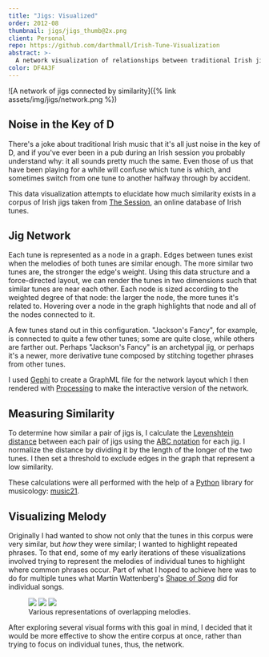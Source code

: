 ```yaml
---
title: "Jigs: Visualized"
order: 2012-08
thumbnail: jigs/jigs_thumb@2x.png
client: Personal
repo: https://github.com/darthmall/Irish-Tune-Visualization
abstract: >-
  A network visualization of relationships between traditional Irish jigs based on melodic similarity.
color: DF4A3F
---
```


![A network of jigs connected by similarity]({% link assets/img/jigs/network.png %})

## Noise in the Key of D

There's a joke about traditional Irish music that it's all just noise in the key of D, and if you've ever been in a pub during an Irish session you probably understand why: it all sounds pretty much the same. Even those of us that have been playing for a while will confuse which tune is which, and sometimes switch from one tune to another halfway through by accident.

This data visualization attempts to elucidate how much similarity exists in a corpus of Irish jigs taken from [The Session][thesession], an online database of Irish tunes.

## Jig Network

Each tune is represented as a node in a graph. Edges between tunes exist when the melodies of both tunes are similar enough. The more similar two tunes are, the stronger the edge's weight. Using this data structure and a force-directed layout, we can render the tunes in two dimensions such that similar tunes are near each other. Each node is sized according to the weighted degree of that node: the larger the node, the more tunes it's related to. Hovering over a node in the graph highlights that node and all of the nodes connected to it.

A few tunes stand out in this configuration. "Jackson's Fancy", for example, is connected to quite a few other tunes; some are quite close, while others are farther out. Perhaps "Jackson's Fancy" is an archetypal jig, or perhaps it's a newer, more derivative tune composed by stitching together phrases from other tunes.

I used [Gephi][gephi] to create a GraphML file for the network layout which I then rendered with [Processing][processing] to make the interactive version of the network.

## Measuring Similarity

To determine how similar a pair of jigs is, I calculate the [Levenshtein distance][levenshtein] between each pair of jigs using the [ABC notation][abc] for each jig. I normalize the distance by dividing it by the length of the longer of the two tunes. I then set a threshold to exclude edges in the graph that represent a low similarity.

These calculations were all performed with the help of a [Python][python] library for musicology: [music21][music21].

## Visualizing Melody

Originally I had wanted to show not only that the tunes in this corpus were very similar, but *how* they were similar; I wanted to highlight repeated phrases. To that end, some of my early iterations of these visualizations involved trying to represent the melodies of individual tunes to highlight where common phrases occur. Part of what I hoped to achieve here was to do for multiple tunes what Martin Wattenberg's [Shape of Song][shapeofsong] did for individual songs.

<figure>
  <img src="{% link assets/img/jigs/gan_ainm-pianoroll.png %}" />
  <img src="{% link assets/img/jigs/babes_in_the_woods-barcode.png %}" />
  <img src="{% link assets/img/jigs/the_corkin_cross-line.png %}" />
  <figcaption>
    Various representations of overlapping melodies.
  </figcaption>
</figure>

After exploring several visual forms with this goal in mind, I decided that it would be more effective to show the entire corpus at once, rather than trying to focus on individual tunes, thus, the network.

[thesession]: https://thesession.org
[abc]: http://abcnotation.com
[levenshtein]: https://en.wikipedia.org/wiki/Levenshtein_distance
[shapeofsong]: http://www.bewitched.com/song.html
[gephi]: https://gephi.org
[music21]: http://web.mit.edu/music21/
[python]: http://python.org
[processing]: http://processing.org
